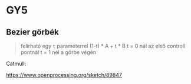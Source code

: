 # GY5
## Bezier görbék
> felírható egy `t` paraméterrel
> (1-t) * A + t * B
> t = 0 nál az első controll pontnál
> t = 1 nél a görbe végén

Catmull:

https://www.openprocessing.org/sketch/89847


